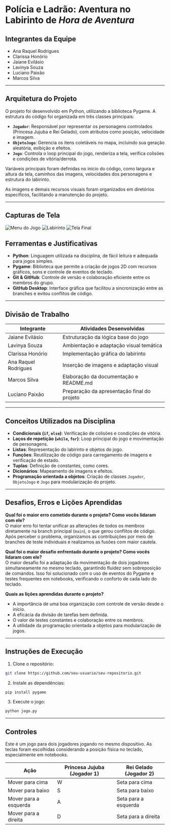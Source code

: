 # Polícia e Ladrão: Aventura no Labirinto de *Hora de Aventura*

## Integrantes da Equipe

- Ana Raquel Rodrigues  
- Clarissa Honório  
- Jaiane Evilásio  
- Lavinya Souza  
- Luciano Paixão  
- Marcos Silva  
 

---

## Arquitetura do Projeto

O projeto foi desenvolvido em Python, utilizando a biblioteca Pygame. A estrutura do código foi organizada em três classes principais:

- **`Jogador`**: Responsável por representar os personagens controlados (Princesa Jujuba e Rei Gelado), com atributos como posição, velocidade e imagem.
- **`ObjetoJogo`**: Gerencia os itens coletáveis no mapa, incluindo sua geração aleatória, exibição e efeitos.
- **`Jogo`**: Controla o loop principal do jogo, renderiza a tela, verifica colisões e condições de vitória/derrota.

Variáveis principais foram definidas no início do código, como largura e altura da tela, caminhos das imagens, velocidades dos personagens e estrutura do labirinto.

As imagens e demais recursos visuais foram organizados em diretórios específicos, facilitando a manutenção do projeto.

---

## Capturas de Tela
![Menu do Jogo](tela_inicial.pnj)
![Labirinto](labirinto.pnj)
![Tela Final](tela_final.pnj)

## Ferramentas e Justificativas

- **Python**: Linguagem utilizada na disciplina, de fácil leitura e adequada para jogos simples.
- **Pygame**: Biblioteca que permite a criação de jogos 2D com recursos gráficos, sons e controle de eventos de teclado.
- **Git & GitHub**: Controle de versão e colaboração eficiente entre os membros do grupo.
- **GitHub Desktop**: Interface gráfica que facilitou a sincronização entre as branches e evitou conflitos de código.

---

## Divisão de Trabalho

| Integrante             | Atividades Desenvolvidas                                                         |
|------------------------|----------------------------------------------------------------------------------|
| Jaiane Evilásio        | Estruturação da lógica base do jogo                                             |
| Lavinya Souza          | Ambientação e adaptação visual temática                                          |
| Clarissa Honório       | Implementação gráfica do labirinto                                              |
| Ana Raquel Rodrigues   | Inserção de imagens e adaptação visual                                           |
| Marcos Silva           | Elaboração da documentação e README.md                                           |
| Luciano Paixão         | Preparação da apresentação final do projeto                                      |

---

## Conceitos Utilizados na Disciplina

- **Condicionais (`if`, `else`)**: Verificação de colisões e condições de vitória.
- **Laços de repetição (`while`, `for`)**: Loop principal do jogo e movimentação de personagens.
- **Listas**: Representação do labirinto e objetos do jogo.
- **Funções**: Reutilização de código para carregamento de imagens e verificação de estado.
- **Tuplas**: Definição de constantes, como cores.
- **Dicionários**: Mapeamento de imagens e efeitos.
- **Programação orientada a objetos**: Criação de classes `Jogador`, `ObjetoJogo` e `Jogo` para modularização do projeto.

---

## Desafios, Erros e Lições Aprendidas

**Qual foi o maior erro cometido durante o projeto? Como vocês lidaram com ele?**  
O maior erro foi tentar unificar as alterações de todos os membros diretamente na branch principal (`main`), o que gerou conflitos de código. Após perceber o problema, organizamos as contribuições por meio de branches de teste individuais e realizamos as fusões com maior cautela.

**Qual foi o maior desafio enfrentado durante o projeto? Como vocês lidaram com ele?**  
O maior desafio foi a adaptação da movimentação de dois jogadores simultaneamente no mesmo teclado, garantindo fluidez sem sobreposição de comandos. Isso foi solucionado com o uso de eventos do Pygame e testes frequentes em notebooks, verificando o conforto de cada lado do teclado.

**Quais as lições aprendidas durante o projeto?**  
- A importância de uma boa organização com controle de versão desde o início.
- A eficácia da divisão de tarefas bem definida.
- O valor de testes constantes e colaboração entre os membros.
- A utilidade da programação orientada a objetos para modularização de jogos.

---

## Instruções de Execução

1. Clone o repositório:
```bash
git clone https://github.com/seu-usuario/seu-repositorio.git
```

2. Instale as dependências:
```bash
pip install pygame
```

3. Execute o jogo:
```bash
python jogo.py
```

---

## Controles

Este é um jogo para dois jogadores jogando no mesmo dispositivo. As teclas foram escolhidas considerando a posição física no teclado, especialmente em notebooks.

| Ação                  | Princesa Jujuba (Jogador 1) | Rei Gelado (Jogador 2) |
|-----------------------|-----------------------------|-------------------------|
| Mover para cima       | W                           | Seta para cima          |
| Mover para baixo      | S                           | Seta para baixo         |
| Mover para a esquerda | A                           | Seta para a esquerda    |
| Mover para a direita  | D                           | Seta para a direita     |
